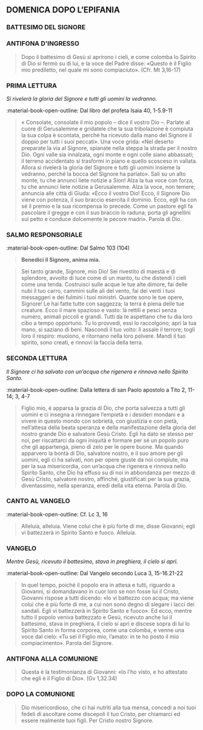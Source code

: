 ## DOMENICA DOPO L’EPIFANIA
> 
### BATTESIMO DEL SIGNORE
> 
### ANTIFONA D'INGRESSO
> Dopo il battesimo di Gesù si aprirono i cieli, e come colomba lo Spirito di Dio si fermò su di lui, e la voce del Padre disse: «Questo è il Figlio mio prediletto, nel quale mi sono compiaciuto». (Cfr. Mt 3,16-17)
> 
### PRIMA LETTURA
*Si rivelerà la gloria del Signore e tutti gli uomini la vedranno.*

:material-book-open-outline: Dal libro del profeta Isaìa
40, 1-5.9-11

> « Consolate, consolate il mio popolo – dice il vostro Dio –. Parlate al cuore di Gerusalemme e gridatele che la sua tribolazione è compiuta la sua colpa è scontata, perché ha ricevuto dalla mano del Signore il doppio per tutti i suoi peccati». Una voce grida: «Nel deserto preparate la via al Signore, spianate nella steppa la strada per il nostro Dio. Ogni valle sia innalzata, ogni monte e ogni colle siano abbassati; il terreno accidentato si trasformi in piano e quello scosceso in vallata. Allora si rivelerà la gloria del Signore e tutti gli uomini insieme la vedranno, perché la bocca del Signore ha parlato». Sali su un alto monte, tu che annunci liete notizie a Sion! Alza la tua voce con forza, tu che annunci liete notizie a Gerusalemme. Alza la voce, non temere; annuncia alle città di Giuda: «Ecco il vostro Dio! Ecco, il Signore Dio viene con potenza, il suo braccio esercita il dominio. Ecco, egli ha con sé il premio e la sua ricompensa lo precede. Come un pastore egli fa pascolare il gregge e con il suo braccio lo raduna; porta gli agnellini sul petto e conduce dolcemente le pecore madri». Parola di Dio.
> 
### SALMO RESPONSORIALE
:material-book-open-outline: Dal Salmo 103 (104)

>**Benedici il Signore, anima mia.**

> Sei tanto grande, Signore, mio Dio!
> Sei rivestito di maestà e di splendore,
> avvolto di luce come di un manto,
> tu che distendi i cieli come una tenda.
> Costruisci sulle acque le tue alte dimore,
> fai delle nubi il tuo carro,
> cammini sulle ali del vento,
> fai dei venti i tuoi messaggeri
> e dei fulmini i tuoi ministri.
> Quante sono le tue opere, Signore!
> Le hai fatte tutte con saggezza;
> la terra è piena delle tue creature.
> Ecco il mare spazioso e vasto:
> là rettili e pesci senza numero,
> animali piccoli e grandi.
> Tutti da te aspettano
> che tu dia loro cibo a tempo opportuno.
> Tu lo provvedi, essi lo raccolgono;
> apri la tua mano, si saziano di beni.
> Nascondi il tuo volto: li assale il terrore;
> togli loro il respiro: muoiono,
> e ritornano nella loro polvere.
> Mandi il tuo spirito, sono creati,
> e rinnovi la faccia della terra.
> 
### SECONDA LETTURA
*Il Signore ci ha salvato con un’acqua che rigenera e rinnova nello Spirito Santo.*

:material-book-open-outline: Dalla lettera di san Paolo apostolo a Tito
2, 11-14; 3, 4-7

> Figlio mio, è apparsa la grazia di Dio, che porta salvezza a tutti gli uomini e ci insegna a rinnegare l’empietà e i desideri mondani e a vivere in questo mondo con sobrietà, con giustizia e con pietà, nell’attesa della beata speranza e della manifestazione della gloria del nostro grande Dio e salvatore Gesù Cristo. Egli ha dato se stesso per noi, per riscattarci da ogni iniquità e formare per sé un popolo puro che gli appartenga, pieno di zelo per le opere buone. Ma quando apparvero la bontà di Dio, salvatore nostro, e il suo amore per gli uomini, egli ci ha salvati, non per opere giuste da noi compiute, ma per la sua misericordia, con un’acqua che rigenera e rinnova nello Spirito Santo, che Dio ha effuso su di noi in abbondanza per mezzo di Gesù Cristo, salvatore nostro, affinché, giustificati per la sua grazia, diventassimo, nella speranza, eredi della vita eterna. Parola di Dio.
> 
### CANTO AL VANGELO
:material-book-open-outline: Cf. Lc 3, 16

> Alleluia, alleluia.
> Viene colui che è più forte di me, disse Giovanni;
> egli vi battezzerà in Spirito Santo e fuoco.
> Alleluia.
> 
### VANGELO
*Mentre Gesù, ricevuto il battesimo, stava in preghiera, il cielo si aprì.*

:material-book-open-outline: Dal Vangelo secondo Luca
3, 15-16.21-22

> In quel tempo, poiché il popolo era in attesa e tutti, riguardo a Giovanni, si domandavano in cuor loro se non fosse lui il Cristo, Giovanni rispose a tutti dicendo: «Io vi battezzo con acqua; ma viene colui che è più forte di me, a cui non sono degno di slegare i lacci dei sandali. Egli vi battezzerà in Spirito Santo e fuoco». Ed ecco, mentre tutto il popolo veniva battezzato e Gesù, ricevuto anche lui il battesimo, stava in preghiera, il cielo si aprì e discese sopra di lui lo Spirito Santo in forma corporea, come una colomba, e venne una voce dal cielo: «Tu sei il Figlio mio, l’amato: in te ho posto il mio compiacimento». Parola del Signore.
> 
### ANTIFONA ALLA COMUNIONE
> Questa è la testimonianza di Giovanni: «Io l'ho visto, e ho attestato che egli è il Figlio di Dio». (Gv 1,32.34)
> 
### DOPO LA COMUNIONE
> Dio misericordioso, che ci hai nutriti alla tua mensa, concedi a noi tuoi fedeli di ascoltare come discepoli il tuo Cristo, per chiamarci ed essere realmente tuoi figli. Per Cristo nostro Signore.